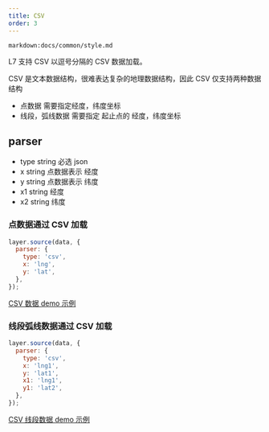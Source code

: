 ```yaml
---
title: CSV
order: 3
---
```


`markdown:docs/common/style.md`

L7 支持 CSV 以逗号分隔的 CSV 数据加载。

CSV 是文本数据结构，很难表达复杂的地理数据结构，因此 CSV 仅支持两种数据结构

- 点数据 需要指定经度，纬度坐标
- 线段，弧线数据 需要指定 起止点的 经度，纬度坐标

## parser

- type string 必选 json
- x string 点数据表示 经度
- y string 点数据表示 纬度
- x1 string 经度
- x2 string 纬度

### 点数据通过 CSV 加载

```javascript
layer.source(data, {
  parser: {
    type: 'csv',
    x: 'lng',
    y: 'lat',
  },
});
```

[CSV 数据 demo 示例](../../../examples/point/bubble#scatter)

### 线段弧线数据通过 CSV 加载

```javascript
layer.source(data, {
  parser: {
    type: 'csv',
    x: 'lng1',
    y: 'lat1',
    x1: 'lng1',
    y1: 'lat2',
  },
});
```

[CSV 线段数据 demo 示例](../../../examples/gallery/basic#arcCircle)
